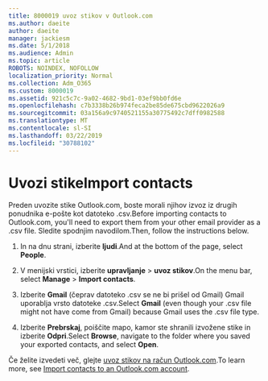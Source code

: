 ```yaml
---
title: 8000019 uvoz stikov v Outlook.com
ms.author: daeite
author: daeite
manager: jackiesm
ms.date: 5/1/2018
ms.audience: Admin
ms.topic: article
ROBOTS: NOINDEX, NOFOLLOW
localization_priority: Normal
ms.collection: Adm_O365
ms.custom: 8000019
ms.assetid: 921c5c7c-9a02-4682-9bd1-03ef9bb0fd6e
ms.openlocfilehash: c7b3338b26b974feca2be85de675cbd9622026a9
ms.sourcegitcommit: 03a156a9c9740521155a30775492c7dff0982588
ms.translationtype: MT
ms.contentlocale: sl-SI
ms.lasthandoff: 03/22/2019
ms.locfileid: "30788102"
---
```

# <a name="import-contacts"></a><span data-ttu-id="9801d-102">Uvozi stike</span><span class="sxs-lookup"><span data-stu-id="9801d-102">Import contacts</span></span>

<span data-ttu-id="9801d-103">Preden uvozite stike Outlook.com, boste morali njihov izvoz iz drugih ponudnika e-pošte kot datoteko .csv.</span><span class="sxs-lookup"><span data-stu-id="9801d-103">Before importing contacts to Outlook.com, you'll need to export them from your other email provider as a .csv file.</span></span> <span data-ttu-id="9801d-104">Sledite spodnjim navodilom.</span><span class="sxs-lookup"><span data-stu-id="9801d-104">Then, follow the instructions below.</span></span>
  
1. <span data-ttu-id="9801d-105">In na dnu strani, izberite **ljudi**.</span><span class="sxs-lookup"><span data-stu-id="9801d-105">And at the bottom of the page, select **People**.</span></span> 
    
2. <span data-ttu-id="9801d-106">V menijski vrstici, izberite **upravljanje** \> **uvoz stikov**.</span><span class="sxs-lookup"><span data-stu-id="9801d-106">On the menu bar, select **Manage** \> **Import contacts**.</span></span> 
    
3. <span data-ttu-id="9801d-107">Izberite **Gmail** (čeprav datoteko .csv se ne bi prišel od Gmail) Gmail uporablja vrsto datoteke .csv.</span><span class="sxs-lookup"><span data-stu-id="9801d-107">Select **Gmail** (even though your .csv file might not have come from Gmail) because Gmail uses the .csv file type.</span></span> 
    
4. <span data-ttu-id="9801d-108">Izberite **Prebrskaj**, poiščite mapo, kamor ste shranili izvožene stike in izberite **Odpri**.</span><span class="sxs-lookup"><span data-stu-id="9801d-108">Select **Browse**, navigate to the folder where you saved your exported contacts, and select **Open**.</span></span> 
    
<span data-ttu-id="9801d-109">Če želite izvedeti več, glejte [uvoz stikov na račun Outlook.com](https://go.microsoft.com/fwlink/p/?linkid=873136).</span><span class="sxs-lookup"><span data-stu-id="9801d-109">To learn more, see [Import contacts to an Outlook.com account](https://go.microsoft.com/fwlink/p/?linkid=873136).</span></span>
  

